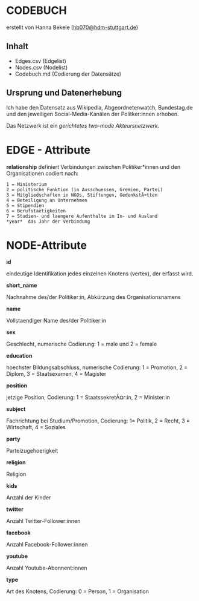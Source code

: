 # CODEBUCH #
erstellt von Hanna Bekele (hb070@hdm-stuttgart.de)

## Inhalt
- Edges.csv (Edgelist)
- Nodes.csv (Nodelist)
- Codebuch.md (Codierung der Datensätze)

## Ursprung und Datenerhebung
Ich habe den Datensatz aus Wikipedia, Abgeordnetenwatch, Bundestag.de und den jeweiligen Social-Media-Kanälen der Politker:innen erhoben.

Das Netzwerk ist ein *gerichtetes two-mode Akteursnetzwerk*.



# EDGE - Attribute

**relationship**
definiert Verbindungen zwischen Politiker*innen und den Organisationen
codiert nach:

	1 = Ministerium
	2 = politische Funktion (in Ausschuessen, Gremien, Partei)
	3 = Mitgliedschaften in NGOs, Stiftungen, GedenkstÃ¤tten
	4 = Beteiligung an Unternehmen
	5 = Stipendien
	6 = Berufstaetigkeiten
	7 = Studien- und laengere Aufenthalte im In- und Ausland
	*year*	das Jahr der Verbindung


	
# NODE-Attribute

**id**

eindeutige Identifikation jedes einzelnen Knotens (vertex), der erfasst wird.  

**short_name**

Nachnahme des/der Politiker:in, Abkürzung des Organisationsnamens

**name**

Vollstaendiger Name des/der Politiker:in

**sex**

Geschlecht, numerische Codierung: 1 = male und 2 = female

**education**

hoechster Bildungsabschluss, numerische Codierung: 1 = Promotion, 2 = Diplom,  3 = Staatsexamen, 4 = Magister

**position**

jetzige Position, Codierung: 1 = StaatssekretÃ¤r:in, 2 = Minister:in

**subject**

Fachrichtung bei Studium/Promotion, Codierung: 1= Politik, 2 = Recht, 3 = Wirtschaft, 4 = Soziales

**party**

Parteizugehoerigkeit

**religion**

Religion

**kids**

Anzahl der Kinder

**twitter**

Anzahl Twitter-Follower:innen

**facebook**

Anzahl Facebook-Follower:innen

**youtube**

Anzahl Youtube-Abonnent:innen

**type**

Art des Knotens, Codierung: 0 = Person, 1 = Organisation
	
##
